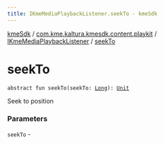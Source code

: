 ```yaml
---
title: IKmeMediaPlaybackListener.seekTo - kmeSdk
---
```


[kmeSdk](../../index.html) / [com.kme.kaltura.kmesdk.content.playkit](../index.html) / [IKmeMediaPlaybackListener](index.html) / [seekTo](./seek-to.html)

# seekTo

`abstract fun seekTo(seekTo: `[`Long`](https://kotlinlang.org/api/latest/jvm/stdlib/kotlin/-long/index.html)`): `[`Unit`](https://kotlinlang.org/api/latest/jvm/stdlib/kotlin/-unit/index.html)

Seek to position

### Parameters

`seekTo` - 